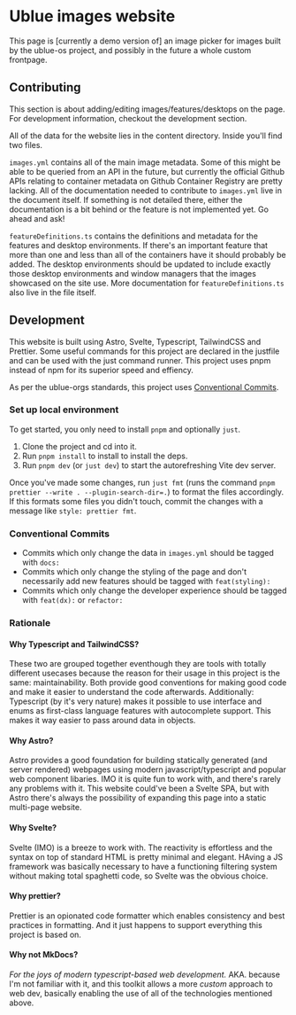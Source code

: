 # Ublue images website

This page is [currently a demo version of] an image picker for images built by the ublue-os project, and possibly in the future a whole custom frontpage.

## Contributing

This section is about adding/editing images/features/desktops on the page. For development information, checkout the development section.

All of the data for the website lies in the content directory. Inside you'll find two files.

`images.yml` contains all of the main image metadata. Some of this might be able to be queried from an API in the future, but currently the official Github APIs relating to container metadata on Github Container Registry are pretty lacking.
All of the documentation needed to contribute to `images.yml` live in the document itself. If something is not detailed there, either the documentation is a bit behind or the feature is not implemented yet. Go ahead and ask!

`featureDefinitions.ts` contains the definitions and metadata for the features and desktop environments. If there's an important feature that more than one and less than all of the containers have it should probably be added. The desktop environments should be updated to include exactly those desktop environments and window managers that the images showcased on the site use. More documentation for `featureDefinitions.ts` also live in the file itself.

## Development

This website is built using Astro, Svelte, Typescript, TailwindCSS and Prettier. Some useful commands for this project are declared in the justfile and can be used with the just command runner. This project uses pnpm instead of npm for its superior speed and effiency.

As per the ublue-orgs standards, this project uses [Conventional Commits](https://www.conventionalcommits.org/en/v1.0.0/).

### Set up local environment

To get started, you only need to install `pnpm` and optionally `just`.

1. Clone the project and cd into it.
2. Run `pnpm install` to install to install the deps.
3. Run `pnpm dev` (or `just dev`) to start the autorefreshing Vite dev server.

Once you've made some changes, run `just fmt` (runs the command `pnpm prettier --write . --plugin-search-dir=.`) to format the files accordingly. If this formats some files you didn't touch, commit the changes with a message like `style: prettier fmt`.

### Conventional Commits

- Commits which only change the data in `images.yml` should be tagged with `docs:`
- Commits which only change the styling of the page and don't necessarily add new features should be tagged with `feat(styling):`
- Commits which only change the developer experience should be tagged with `feat(dx):` or `refactor:`

### Rationale

#### Why Typescript and TailwindCSS?

These two are grouped together eventhough they are tools with totally different usecases because the reason for their usage in this project is the same: maintainability. Both provide good conventions for making good code and make it easier to understand the code afterwards.
Additionally: Typescript (by it's very nature) makes it possible to use interface and enums as first-class language features with autocomplete support. This makes it way easier to pass around data in objects.

#### Why Astro?

Astro provides a good foundation for building statically generated (and server rendered) webpages using modern javascript/typescript and popular web component libaries. IMO it is quite fun to work with, and there's rarely any problems with it. This website could've been a Svelte SPA, but with Astro there's always the possibility of expanding this page into a static multi-page website.

#### Why Svelte?

Svelte (IMO) is a breeze to work with. The reactivity is effortless and the syntax on top of standard HTML is pretty minimal and elegant. HAving a JS framework was basically necessary to have a functioning filtering system without making total spaghetti code, so Svelte was the obvious choice.

#### Why prettier?

Prettier is an opionated code formatter which enables consistency and best practices in formatting. And it just happens to support everything this project is based on.

#### Why not MkDocs?

_For the joys of modern typescript-based web development._
AKA. because I'm not familiar with it, and this toolkit allows a more _custom_ approach to web dev, basically enabling the use of all of the technologies mentioned above.
